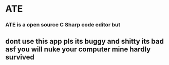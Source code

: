 # ATE
### ATE is a open source C Sharp code editor but
## dont use this app pls its buggy and shitty its bad asf you will nuke your computer mine hardly survived
